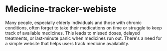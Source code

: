 # Medicine-tracker-webiste
Many people, especially elderly individuals and those with chronic conditions, often forget to take their medications on time or struggle to keep track of available medicines. This leads to missed doses, delayed treatments, or last-minute panic when medicines run out. There's a need for a simple website that helps users track medicine availability.
